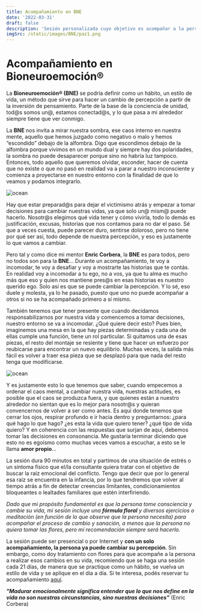 ```yaml
---
title: Acompañamiento en BNE
date: '2022-03-31'
draft: false
description: 'Sesión personalizada cuyo objetivo es acompañar a la persona a hacer un cambio de percepción y que pueda vivir en coherencia con su alma - €90/90 min.'
imgSrc: /static/images/BNE/paz1.png
---
```






# Acompañamiento en Bioneuroemoción®


La **Bioneuroemoción® (BNE)** se podría definir como un hábito, un estilo de vida, un método que sirve para hacer un cambio de percepción a partir de la inversión de pensamiento. Parte de la base de la conciencia de unidad, tod@s somos un@, estamos conectad@s, y lo que pasa a mi alrededor siempre tiene que ver conmigo.

La **BNE** nos invita a mirar nuestra sombra, ese caos interno en nuestra mente, aquello que hemos juzgado como negativo o malo y hemos “escondido” debajo de la alfombra. Digo que escondimos debajo de la alfombra porque vivimos en un mundo dual y siempre hay dos polaridades, la sombra no puede desaparecer porque sino no habría luz tampoco. Entonces, todo aquello que queremos olvidar, esconder, hacer de cuenta que no existe o que no pasó en realidad va a parar a nuestro inconsciente y comienza a proyectarse en nuestro entorno con la finalidad de que lo veamos y podamos integrarlo.

<Image alt="ocean" src="/static/images/BNE/caos1.png" width={400} height={400} />

Hay que estar preparad@s para dejar el victimismo atrás y empezar a tomar decisiones para cambiar nuestras vidas, ya que solo un@ mism@ puede hacerlo. Nosotr@s elegimos qué vida tener y cómo vivirla, todo lo demás es justificación, excusas, historias que nos contamos para no dar el paso. Sé que a veces cuesta, puede parecer duro, sentirse doloroso, pero no tiene por qué ser así, todo depende de nuestra percepción, y eso es justamente lo que vamos a cambiar.

Pero tal y como dice mi mentor **Enric Corbera**, la **BNE** es para todos, pero no todos son para la **BNE**… Durante un acompañamiento, te voy a incomodar, te voy a desafiar y voy a mostrarte las historias que te contás. En realidad voy a incomodar a tu ego, no a vos, ya que tu alma es mucho más que eso y quien nos mantiene pres@s en esas historias es nuestro querido ego. Solo así es que se puede cambiar la percepción. Y lo sé, eso duele y molesta, ya lo he pasado, puesto que uno no puede acompañar a otros si no se ha acompañado primero a sí mismo.

También tenemos que tener presente que cuando decidamos responsabilizarnos por nuestra vida y comencemos a tomar decisiones, nuestro entorno se va a incomodar. ¿Qué quiere decir esto? Pues bien, imaginemos una mesa en la que hay piezas determinadas y cada una de ellas cumple una función, tiene un rol particular. Si quitamos una de esas piezas, el resto del montaje se resiente y tiene que hacer un esfuerzo por reubicarse para encontrar un nuevo equilibrio. Muchas veces, la salida más fácil es volver a traer esa pieza que se desplazó para que nada del resto tenga que modificarse.

<Image alt="ocean" src="/static/images/BNE/mente3.jpg" width={550} height={450} />

Y es justamente esto lo que tenemos que saber, cuando empecemos a ordenar el caos mental, a cambiar nuestra vida, nuestras actitudes, es posible que el caos se produzca fuera, y que quienes están a nuestro alrededor no sientan que es lo mejor para nosotr@s y quieran convencernos de volver a ser como antes. Es aquí donde tenemos que cerrar los ojos, respirar profundo e ir hacia dentro y preguntarnos: ¿para qué hago lo que hago? ¿es esta la vida que quiero tener? ¿qué tipo de vida quiero? Y en coherencia con las respuestas que surjan de aquí, debemos tomar las decisiones en consonancia. Me gustaría terminar diciendo que esto no es egoísmo como muchas veces vamos a escuchar, a esto se le llama **amor propio**…

La sesión dura 90 minutos en total y partimos de una situación de estrés o un síntoma físico que el/la consultante quiera tratar con el objetivo de buscar la raíz emocional del conflicto. Tengo que decir que por lo general esa raíz se encuentra en la infancia, por lo que tendremos que volver al tiempo atrás a fin de detectar creencias limitantes, condicionamientos bloqueantes o lealtades familiares que estén interfiriendo.

*Dado que mi propósito fundamental es que la persona tome consciencia y cambie su vida, mi sesión incluye una ***fórmula floral*** y diversos ejercicios o meditación (en función de lo que observe que la persona necesita) para acompañar el proceso de cambio y sanación, a menos que la persona no quiera tomar las flores, pero mi recomendación siempre será hacerlo.* 

La sesión puede ser presencial o por Internet y **con un solo acompañamiento, la persona ya puede cambiar su percepción**. Sin embargo, como doy tratamiento con flores para que acompañe a la persona a realizar esos cambios en su vida, recomiendo que se haga una sesión cada 21 días, de manera que se practique como un hábito, se vuelva un estilo de vida y se aplique en el día a día. Si te interesa, podés reservar tu acompañamiento [aquí](/contacto).

***"Madurar emocionalmente significa entender que lo que nos define en la vida no son nuestras circunstancias, sino nuestras decisiones"*** (Enric Corbera)



